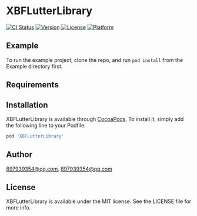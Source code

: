 # XBFLutterLibrary

[![CI Status](https://img.shields.io/travis/897939354@qq.com/XBFLutterLibrary.svg?style=flat)](https://travis-ci.org/897939354@qq.com/XBFLutterLibrary)
[![Version](https://img.shields.io/cocoapods/v/XBFLutterLibrary.svg?style=flat)](https://cocoapods.org/pods/XBFLutterLibrary)
[![License](https://img.shields.io/cocoapods/l/XBFLutterLibrary.svg?style=flat)](https://cocoapods.org/pods/XBFLutterLibrary)
[![Platform](https://img.shields.io/cocoapods/p/XBFLutterLibrary.svg?style=flat)](https://cocoapods.org/pods/XBFLutterLibrary)

## Example

To run the example project, clone the repo, and run `pod install` from the Example directory first.

## Requirements

## Installation

XBFLutterLibrary is available through [CocoaPods](https://cocoapods.org). To install
it, simply add the following line to your Podfile:

```ruby
pod 'XBFLutterLibrary'
```

## Author

897939354@qq.com, 897939354@qq.com

## License

XBFLutterLibrary is available under the MIT license. See the LICENSE file for more info.
